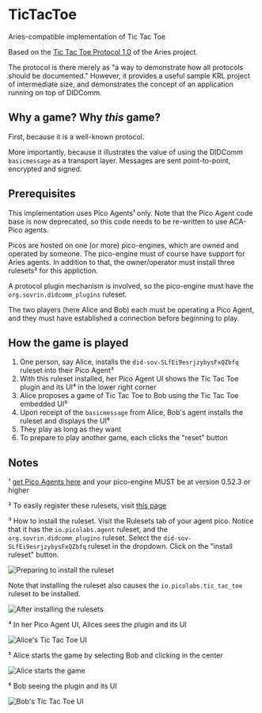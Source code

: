 # TicTacToe
Aries-compatible implementation of Tic Tac Toe

Based on the [Tic Tac Toe Protocol 1.0](https://github.com/hyperledger/aries-rfcs/blob/master/concepts/0003-protocols/tictactoe/README.md) of the Aries project.

The protocol is there merely as "a way to demonstrate how all protocols should be documented."
However, it provides a useful sample KRL project of intermediate size,
and demonstrates the concept of an application running on top of DIDComm.

## Why a game? Why _this_ game?

First, because it is a well-known protocol.

More importantly, because it illustrates the value of using the DIDComm
`basicmessage` as a transport layer.
Messages are sent point-to-point, encrypted and signed.

## Prerequisites

This implementation uses Pico Agents¹ only.
Note that the Pico Agent code base is now deprecated,
so this code needs to be re-written to use ACA-Pico agents.

Picos are hosted on one (or more) pico-engines, which are owned and operated by someone.
The pico-engine must of course have support for Aries agents.
In addition to that, the owner/operator must install three rulesets² for this appliction.

A protocol plugin mechanism is involved, so the pico-engine must have
the `org.sovrin.didcomm_plugins` ruleset.

The two players (here Alice and Bob) each must be operating a Pico Agent,
and they must have established a connection before beginning to play.

## How the game is played

1. One person, say Alice, installs the `did-sov-SLfEi9esrjzybysFxQZbfq` ruleset into their Pico Agent³
1. With this ruleset installed, her Pico Agent UI shows the Tic Tac Toe plugin and its UI⁴ in the lower right corner
1. Alice proposes a game of Tic Tac Toe to Bob using the Tic Tac Toe embedded UI⁵
1. Upon receipt of the `basicmessage` from Alice, Bob's agent installs the ruleset and displays the UI⁶
1. They play as long as they want
1. To prepare to play another game, each clicks the "reset" button


## Notes

¹ [get Pico Agents here](https://github.com/Picolab/G2S) and your pico-engine MUST be at version 0.52.3 or higher

² To easily register these rulesets, visit [this page](https://picolab.github.io/TicTacToe/rids.html)

³ How to install the ruleset.
Visit the Rulesets tab of your agent pico.
Notice that it has the `io.picolabs.agent` ruleset, and the `org.sovrin.didcomm_plugins` ruleset.
Select the `did-sov-SLfEi9esrjzybysFxQZbfq` ruleset in the dropdown.
Click on the "install ruleset" button.

![Preparing to install the ruleset](https://picolab.github.io/TicTacToe/images/Step3a.png)

Note that installing the ruleset also causes the `io.picolabs.tic_tac_toe` ruleset to be installed.

![After installing the rulesets](https://picolab.github.io/TicTacToe/images/Step3b.png)

⁴ In her Pico Agent UI, Alices sees the plugin and its UI

![Alice's Tic Tac Toe UI](https://picolab.github.io/TicTacToe/images/Step4.png)

⁵ Alice starts the game by selecting Bob and clicking in the center

![Alice starts the game](https://picolab.github.io/TicTacToe/images/Step5.png)

⁶ Bob seeing the plugin and its UI

![Bob's Tic Tac Toe UI](https://picolab.github.io/TicTacToe/images/Step6.png)

